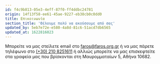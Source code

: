 ```yaml
---
id: f4c9b813-05e3-4eff-87f0-ff4ddbc24781
origin: 14f13f58-ee61-45ae-9227-eb38cb0c0dd0
title: Επικοινωνία
section_title: 'Θέλουμε πολύ να ακούσουμε από σας'
updated_by: 5eb7e72e-e580-4a8d-81c6-51acd7db6565
updated_at: 1622816023
---
```

Μπορείτε να μας στείλετε email στο [faros@faros.org.gr](mailto://faros@faros.org.gr) ή να μας πάρετε τηλέφωνο στο [(+30) 210 8251611](tel://+302108251611) ή αλλιώς μπορείτε να μας επισκεφτείτε στα γραφεία μας που βρίσκονται στη Μαυρομματαίων 5, Αθήνα 10682.